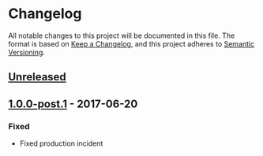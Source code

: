 # Changelog
All notable changes to this project will be documented in this file. The format is based on [Keep a Changelog](https://keepachangelog.com/en/1.0.0/), and this project adheres to [Semantic Versioning](https://semver.org/spec/v2.0.0.html).

## [Unreleased]

## [1.0.0-post.1] - 2017-06-20
### Fixed
- Fixed production incident

[Unreleased]: https://github.com/olivierlacan/keep-a-changelog/compare/v1.0.0...HEAD
[1.0.0-post.1]: https://github.com/olivierlacan/keep-a-changelog/compare/v1.0.0...v1.0.0-post.1
